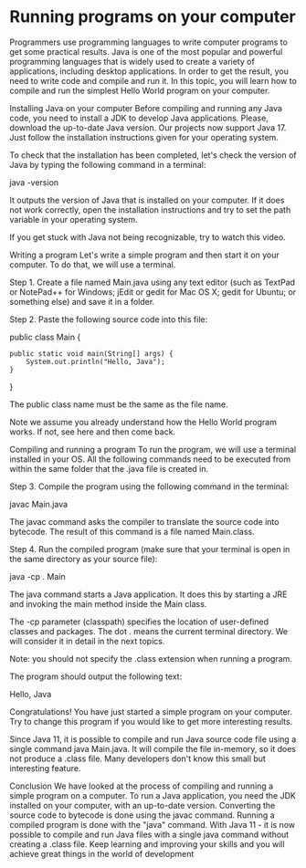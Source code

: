 # Running programs on your computer

Programmers use programming languages to write computer programs to get some practical results. Java is one of the most popular and powerful programming languages that is widely used to create a variety of applications, including desktop applications. In order to get the result, you need to write code and compile and run it. In this topic, you will learn how to compile and run the simplest Hello World program on your computer.

Installing Java on your computer
Before compiling and running any Java code, you need to install a JDK to develop Java applications. Please, download the up-to-date Java version. Our projects now support Java 17. Just follow the installation instructions given for your operating system.

To check that the installation has been completed, let's check the version of Java by typing the following command in a terminal:

java -version

It outputs the version of Java that is installed on your computer. If it does not work correctly, open the installation instructions and try to set the path variable in your operating system.

If you get stuck with Java not being recognizable, try to watch this video.

Writing a program
Let's write a simple program and then start it on your computer. To do that, we will use a terminal.

Step 1. Create a file named Main.java using any text editor (such as TextPad or NotePad++ for Windows; jEdit or gedit for Mac OS X; gedit for Ubuntu; or something else) and save it in a folder.

Step 2. Paste the following source code into this file:

public class Main {

    public static void main(String[] args) {
        System.out.println("Hello, Java");
    }
}

The public class name must be the same as the file name.

Note we assume you already understand how the Hello World program works. If not, see here and then come back.

Compiling and running a program
To run the program, we will use a terminal installed in your OS. All the following commands need to be executed from within the same folder that the .java file is created in.

Step 3. Compile the program using the following command in the terminal:

javac Main.java

The javac command asks the compiler to translate the source code into bytecode. The result of this command is a file named Main.class.

Step 4. Run the compiled program (make sure that your terminal is open in the same directory as your source file):

java -cp . Main

The java command starts a Java application. It does this by starting a JRE and invoking the main method inside the Main class.

The -cp parameter (classpath) specifies the location of user-defined classes and packages. The dot . means the current terminal directory. We will consider it in detail in the next topics.

Note: you should not specify the .class extension when running a program.

The program should output the following text:

Hello, Java

Congratulations! You have just started a simple program on your computer. Try to change this program if you would like to get more interesting results.

Since Java 11, it is possible to compile and run Java source code file using a single command java Main.java. It will compile the file in-memory, so it does not produce a .class file. Many developers don't know this small but interesting feature.

Conclusion
We have looked at the process of compiling and running a simple program on a computer. To run a Java application, you need the JDK installed on your computer, with an up-to-date version. Converting the source code to bytecode is done using the javac command. Running a compiled program is done with the "java" command. With Java 11 - it is now possible to compile and run Java files with a single java command without creating a .class file. Keep learning and improving your skills and you will achieve great things in the world of development
